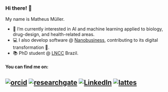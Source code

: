 ### Hi there! 👋

<!--<p >
<img src="https://i.pinimg.com/originals/2d/8a/44/2d8a44f05889b4a06bb35a0dafb7355e.gif" alt="hi" width="300" height="225">
</p>-->


My name is Matheus Müller. 

- 🧪 I’m currently interested in AI and machine learning applied to biology, drug-design, and health-related areas.
- 💻 I also develop software @ [Nanobusiness](https://nanobusiness.com.br/), contributing to its digital transformation 🚀.
- 📚 PhD student @ [LNCC](https://www.lncc.br/) Brazil.

#### You can find me on:

[![orcid](https://img.shields.io/badge/ORCID--_?style=social&logo=orcid)](https://orcid.org/0000-0002-0659-6365) 
[![researchgate](https://img.shields.io/badge/Research_Gate-00CCBB.svg?&style=flat&logo=ResearchGate&logoColor=white)](https://www.researchgate.net/profile/Matheus_Mueller2) 
[![LinkedIn](https://img.shields.io/badge/LinkedIn-0077B5?style=flat&logo=linkedin&logoColor=white)](https://www.linkedin.com/in/mullerpds) 
[![lattes](https://img.shields.io/badge/Lattes-CNPq-blue?style=flat)](http://lattes.cnpq.br/0364392354139129) 
---
<!--
**mpds/mpds** is a ✨ _special_ ✨ repository because its `README.md` (this file) appears on your GitHub profile.

Here are some ideas to get you started:

- 🔭 I’m currently working on ...
- 🌱 I’m currently learning ...
- 👯 I’m looking to collaborate on ...
- 🤔 I’m looking for help with ...
- 💬 Ask me about ...
- 📫 How to reach me: ...
- 😄 Pronouns: ...
- ⚡ Fun fact: ...
-->
